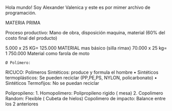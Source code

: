 Hola mundo! Soy Alexander Valenica y este es por mimer archivo de programación.

MATERIA PRIMA

 Proceso productivo: Mano de obra, disposición maquina, material (60% del costo final del producto)

5.000 x 25 KG= 125.000 MATERIAL mas básico (silla rimax)
70.000 x 25 kg= 1 750.000 Material como farola de moto 

	Ø Polímero:
RICUCO: Polímeros Sintéticos: produce y formula el hombre
	• Sintéticos termoplásticos: Se pueden reciclar (PP,PE,PS, NYLON, policarbonato)
	• Sintéticos Termofijos:  No se puedan reciclar

Polipropileno:
	1. Homopolimero:  Polipropileno rigido ( mesa)
	2. Copolimero Random: Flexible ( Cubeta de hielos)
Copolimero de impacto: Balance entre los 2 anteriores